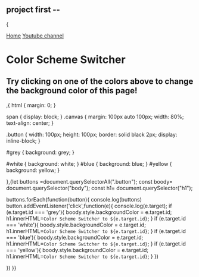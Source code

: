 ## project first -- 
{<!DOCTYPE html>
<html lang="en">
  <head>
    <meta charset="UTF-8" />
    <meta name="viewport" content="width=device-width, initial-scale=1.0" />
    <meta http-equiv="X-UA-Compatible" content="ie=edge" />
    <link rel="stylesheet" href="style.css" />
    <link rel="stylesheet" href="../styles.css" />
    <title>JavaScript Background Color Switcher</title>
  </head>
  <body>
    <nav>
      <a href="/" aria-current="page">Home</a>
      <a target="_blank" href="https://www.youtube.com/@chaiaurcode"
        >Youtube channel</a
      >
    </nav>
    <div class="canvas">
      <!-- <a
        style="
          background-color: #fff;
          padding: 10px 30px;
          border-radius: 8px;
          color: #212121;
          text-decoration: none;
          border: 2px solid #212121;
        "
        href="../index.html"
        >Back to Home Page</a
      > -->
      <h1>Color Scheme Switcher</h1>
      <span class="button" id="grey"></span>
      <span class="button" id="white"></span>
      <span class="button" id="blue"></span>
      <span class="button" id="yellow"></span>
      <h2>
        Try clicking on one of the colors above
        <span>to change the background color of this page!</span>
      </h2>
    </div>
    <script src="chaiaurcode.js"></script>
  </body>
</html>
,{
    html {
  margin: 0;
}

span {
  display: block;
}
.canvas {
  margin: 100px auto 100px;
  width: 80%;
  text-align: center;
}

.button {
  width: 100px;
  height: 100px;
  border: solid black 2px;
  display: inline-block;
}

#grey {
  background: grey;
}

#white {
  background: white;
}
#blue {
  background: blue;
}
#yellow {
  background: yellow;
}

},{let buttons =document.querySelectorAll(".button");
const boody= document.querySelector("body");
const h1= document.querySelector("h1");

buttons.forEach(function(button){
  console.log(buttons)
  button.addEventListener('click',function(e){
    console.log(e.target);
    if (e.target.id === 'grey'){
      boody.style.backgroundColor = e.target.id;
      h1.innerHTML=`Color Scheme Switcher to ${e.target.id}`;
    }
    if (e.target.id === 'white'){
      boody.style.backgroundColor = e.target.id;
      h1.innerHTML=`Color Scheme Switcher to ${e.target.id}`;
    }
    if (e.target.id === 'blue'){
      boody.style.backgroundColor = e.target.id;
      h1.innerHTML=`Color Scheme Switcher to ${e.target.id}`;
    }
    if (e.target.id === 'yellow'){
      boody.style.backgroundColor = e.target.id;
      h1.innerHTML=`Color Scheme Switcher to ${e.target.id}`;
    }
  })

})
}}